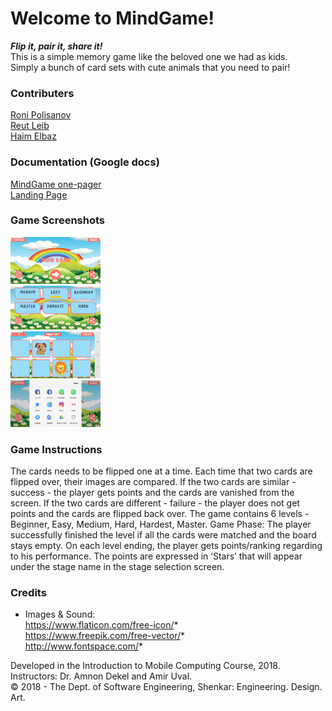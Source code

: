 # Welcome to MindGame!

***Flip it, pair it, share it!***<br>
This is a simple memory game like the beloved one we had as kids.<br>
Simply a bunch of card sets with cute animals that you need to pair!

### Contributers
 [Roni Polisanov](https://github.com/RoniPolisanov)<br>
 [Reut Leib](https://github.com/ReutLeib)<br>
 [Haim Elbaz](https://github.com/m0nkeykong/)<br>
 
### Documentation (Google docs)
[MindGame one-pager](https://docs.google.com/document/d/1aUGZM0b4rNptE99pBzPrsDc8P9bVCNmI6SN5wgwa1jc/edit?usp=sharing) <br>
[Landing Page](https://yyyroni.000webhostapp.com/)

### Game Screenshots
<img src="/Screenshots/Home.jpg" width="144px"><br>
<img src="/Screenshots/Stages.jpg" width="144px"><br>
<img src="/Screenshots/GamePlay2.jpg" width="144px"><br>
<img src="/Screenshots/Share.jpg" width="144px"><br>

### Game Instructions
The cards needs to be flipped one at a time. Each time that two cards are flipped over, their images are compared. If the two cards are similar - success - the player gets points and the cards are vanished from the screen. If the two cards are different - failure - the player does not get points and the cards are flipped back over. The game contains 6 levels - Beginner, Easy, Medium, Hard, Hardest, Master. Game Phase: The player successfully finished the level if all the cards were matched and the board stays empty. On each level ending, the player gets points/ranking regarding to his performance. The points are expressed in ‘Stars’ that will appear under the stage name in the stage selection screen.

### Credits
- Images & Sound: <br>
https://www.flaticon.com/free-icon/* <br>
https://www.freepik.com/free-vector/* <br>
http://www.fontspace.com/* 

Developed in the Introduction to Mobile Computing Course, 2018. Instructors: Dr. Amnon Dekel and Amir Uval.<br>
© 2018 - The Dept. of Software Engineering, Shenkar: Engineering. Design. Art.
